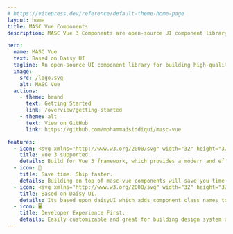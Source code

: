 ```yaml
---
# https://vitepress.dev/reference/default-theme-home-page
layout: home
title: MASC Vue Components
description: MASC Vue 3 Components are open-source UI component library for building high-quality, design systems and web apps using vue, daisyui and tailwindcss.

hero:
  name: MASC Vue
  text: Based on Daisy UI
  tagline: An open-source UI component library for building high-quality, visually appealing and functional web apps with vue.
  image:
    src: /logo.svg
    alt: MASC Vue
  actions:
    - theme: brand
      text: Getting Started
      link: /overview/getting-started
    - theme: alt
      text: View on GitHub
      link: https://github.com/mohammadsiddiqui/masc-vue

features:
  - icon: <svg xmlns="http://www.w3.org/2000/svg" width="32" height="32"><path fill="#41b883" d="M24.4 3.925H30l-14 24.15L2 3.925h10.71l3.29 5.6 3.22-5.6Z"/><path fill="#41b883" d="m2 3.925 14 24.15 14-24.15h-5.6L16 18.415 7.53 3.925Z"/><path fill="#35495e" d="M7.53 3.925 16 18.485l8.4-14.56h-5.18L16 9.525l-3.29-5.6Z"/></svg>
    title: Vue 3 supported.
    details: Build for Vue 3 framework, which provides a modern and efficient way to build web applications with JavaScript.
  - icon: 🚀
    title: Save time. Ship faster.
    details: Building on top of masc-vue components will save you time and money, so you can ship a better product faster.
  - icon: <svg xmlns="http://www.w3.org/2000/svg" width="32" height="32" viewBox="0 0 24 24"><path fill="currentColor" d="M2.64 10.655v-1.6h1.31v4.92H2.64v-.31c-.09.09-.2.16-.32.22c-.18.09-.39.13-.62.13c-.34 0-.63-.08-.89-.24s-.46-.38-.6-.67c-.14-.28-.21-.61-.21-.98s.07-.68.21-.96c.14-.28.34-.5.59-.65c.25-.15.55-.23.88-.23c.23 0 .45.05.64.14c.12.06.23.13.33.22l-.01.01Zm-.66 2.3c.2 0 .35-.07.47-.21c.12-.14.18-.33.18-.57s-.06-.43-.18-.57c-.12-.14-.28-.21-.47-.21s-.35.07-.48.21c-.12.14-.19.33-.19.57s.06.42.19.57a.6.6 0 0 0 .48.21Zm4.57-1.23c0-.12-.05-.21-.14-.27c-.1-.08-.24-.12-.44-.12c-.14 0-.29.02-.47.07s-.35.11-.53.2l-.08.04l-.38-.93l.07-.03c.29-.13.56-.23.83-.29c.26-.06.54-.1.82-.1c.5 0 .89.12 1.17.35c.28.24.43.57.43.99v2.34H6.54v-.26c-.24.21-.56.31-.96.31s-.7-.11-.93-.32c-.23-.22-.34-.5-.34-.85s.13-.63.37-.83s.59-.3 1.04-.3h.83Zm0 .98v-.2h-.59c-.28 0-.39.09-.39.27c0 .09.03.17.09.22c.07.06.16.09.29.09c.15 0 .29-.04.4-.11s.17-.16.2-.26v-.01Zm2.53-2.58a.663.663 0 0 1-.68-.69c0-.19.06-.37.19-.5s.3-.19.49-.19s.36.07.49.19c.13.13.19.3.19.5s-.06.36-.19.49s-.3.2-.49.2Zm.66.21v3.63h-1.3v-3.63h1.3Zm2.01 3.68c-.3 0-.59-.04-.87-.13s-.53-.21-.74-.38l-.05-.04l.43-.89l.08.06c.19.13.39.23.6.31c.21.07.4.11.58.11c.1 0 .17-.02.22-.04c.04-.02.05-.05.05-.08c0-.05-.03-.09-.1-.12c-.09-.04-.24-.09-.44-.15c-.25-.07-.45-.15-.61-.22c-.17-.08-.32-.19-.44-.34a.932.932 0 0 1-.2-.61c0-.38.14-.68.43-.89s.64-.31 1.08-.31c.26 0 .52.04.77.11s.49.17.72.31l.07.04l-.46.89l-.08-.04c-.44-.23-.79-.34-1.06-.34c-.08 0-.15 0-.19.04c-.03.02-.05.05-.05.09s.03.08.09.11c.09.04.23.09.43.15c.25.07.46.15.63.22c.18.08.33.19.46.34c.13.16.2.37.2.61c0 .38-.15.68-.44.89s-.66.31-1.11.31v-.01Zm3.2-.23l-1.47-3.46h1.36l.76 2.08l.68-2.08h1.32l-.05.12l-1.49 3.8c-.14.34-.32.59-.56.76c-.24.17-.53.25-.87.25c-.2 0-.39-.03-.57-.09c-.18-.06-.35-.16-.51-.29l-.06-.05l.56-.94l.08.06c.07.06.14.11.21.13c.06.03.13.04.2.04c.16 0 .26-.07.34-.22l.06-.12h.01v.01Zm5.14.27c-.42 0-.8-.08-1.12-.25c-.32-.17-.58-.4-.75-.71c-.18-.31-.26-.66-.26-1.06v-2.72h1.34v2.72c0 .26.08.46.23.62c.15.15.34.23.57.23s.41-.07.55-.23c.14-.15.21-.36.21-.62v-2.72h1.34v2.72c0 .4-.09.76-.26 1.06c-.17.31-.42.54-.74.71c-.32.16-.69.25-1.11.25Zm3.91-.08h-1.34v-4.66H24v4.66Z"/></svg>
    title: Based on Daisy UI.
    details: Its based upon daisyUI which adds component class names to Tailwind CSS so you can make beautiful websites faster than ever.
  - icon: 🖥️
    title: Developer Experience First.
    details: Easily customizable and great for building design system and web apps.
---
```

